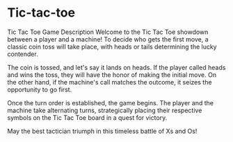 # Tic-tac-toe
Tic Tac Toe Game Description
Welcome to the Tic Tac Toe showdown between a player and a machine! To decide who gets the first move, a classic coin toss will take place, with heads or tails determining the lucky contender.

The coin is tossed, and let's say it lands on heads. If the player called heads and wins the toss, they will have the honor of making the initial move. On the other hand, if the machine's call matches the outcome, it seizes the opportunity to go first.

Once the turn order is established, the game begins. The player and the machine take alternating turns, strategically placing their respective symbols on the Tic Tac Toe board in a quest for victory.

May the best tactician triumph in this timeless battle of Xs and Os!
